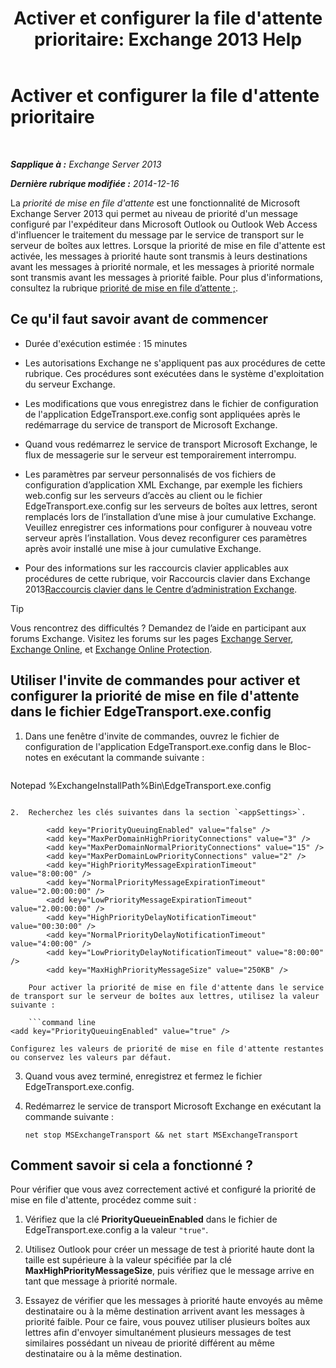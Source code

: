 ﻿---
title: "Activer et configurer la file d'attente prioritaire: Exchange 2013 Help"
TOCTitle: Activer et configurer la file d'attente prioritaire
ms:assetid: 1975d85d-2f1d-4852-8d19-e74ba4ba3853
ms:mtpsurl: https://technet.microsoft.com/fr-fr/library/JJ891104(v=EXCHG.150)
ms:contentKeyID: 51407160
ms.date: 05/23/2018
mtps_version: v=EXCHG.150
ms.translationtype: MT
---

# Activer et configurer la file d'attente prioritaire

 

_**Sapplique à :** Exchange Server 2013_

_**Dernière rubrique modifiée :** 2014-12-16_

La *priorité de mise en file d'attente* est une fonctionnalité de Microsoft Exchange Server 2013 qui permet au niveau de priorité d'un message configuré par l'expéditeur dans Microsoft Outlook ou Outlook Web Access d'influencer le traitement du message par le service de transport sur le serveur de boîtes aux lettres. Lorsque la priorité de mise en file d'attente est activée, les messages à priorité haute sont transmis à leurs destinations avant les messages à priorité normale, et les messages à priorité normale sont transmis avant les messages à priorité faible. Pour plus d'informations, consultez la rubrique [priorité de mise en file d’attente ;](priority-queuing-exchange-2013-help.md).

## Ce qu'il faut savoir avant de commencer

  - Durée d'exécution estimée : 15 minutes

  - Les autorisations Exchange ne s'appliquent pas aux procédures de cette rubrique. Ces procédures sont exécutées dans le système d'exploitation du serveur Exchange.

  - Les modifications que vous enregistrez dans le fichier de configuration de l'application EdgeTransport.exe.config sont appliquées après le redémarrage du service de transport de Microsoft Exchange.

  - Quand vous redémarrez le service de transport Microsoft Exchange, le flux de messagerie sur le serveur est temporairement interrompu.

  - Les paramètres par serveur personnalisés de vos fichiers de configuration d’application XML Exchange, par exemple les fichiers web.config sur les serveurs d’accès au client ou le fichier EdgeTransport.exe.config sur les serveurs de boîtes aux lettres, seront remplacés lors de l’installation d’une mise à jour cumulative Exchange. Veuillez enregistrer ces informations pour configurer à nouveau votre serveur après l’installation. Vous devez reconfigurer ces paramètres après avoir installé une mise à jour cumulative Exchange.

  - Pour des informations sur les raccourcis clavier applicables aux procédures de cette rubrique, voir Raccourcis clavier dans Exchange 2013[Raccourcis clavier dans le Centre d’administration Exchange](keyboard-shortcuts-in-the-exchange-admin-center-exchange-online-protection-help.md).

> [!TIP]
> Vous rencontrez des difficultés ? Demandez de l’aide en participant aux forums Exchange. Visitez les forums sur les pages <a href="https://go.microsoft.com/fwlink/p/?linkid=60612">Exchange Server</a>, <a href="https://go.microsoft.com/fwlink/p/?linkid=267542">Exchange Online</a>, et <a href="https://go.microsoft.com/fwlink/p/?linkid=285351">Exchange Online Protection</a>.


## Utiliser l'invite de commandes pour activer et configurer la priorité de mise en file d'attente dans le fichier EdgeTransport.exe.config

1.  Dans une fenêtre d'invite de commandes, ouvrez le fichier de configuration de l'application EdgeTransport.exe.config dans le Bloc-notes en exécutant la commande suivante :
    
    ```powershell
Notepad %ExchangeInstallPath%Bin\EdgeTransport.exe.config
```

2.  Recherchez les clés suivantes dans la section `<appSettings>`.
    
        <add key="PriorityQueuingEnabled" value="false" />
        <add key="MaxPerDomainHighPriorityConnections" value="3" />
        <add key="MaxPerDomainNormalPriorityConnections" value="15" />
        <add key="MaxPerDomainLowPriorityConnections" value="2" />
        <add key="HighPriorityMessageExpirationTimeout" value="8:00:00" />
        <add key="NormalPriorityMessageExpirationTimeout" value="2.00:00:00" />
        <add key="LowPriorityMessageExpirationTimeout" value="2.00:00:00" />
        <add key="HighPriorityDelayNotificationTimeout" value="00:30:00" />
        <add key="NormalPriorityDelayNotificationTimeout" value="4:00:00" />
        <add key="LowPriorityDelayNotificationTimeout" value="8:00:00" />
        <add key="MaxHighPriorityMessageSize" value="250KB" />
    
    Pour activer la priorité de mise en file d'attente dans le service de transport sur le serveur de boîtes aux lettres, utilisez la valeur suivante :
    
    ```command line
<add key="PriorityQueuingEnabled" value="true" />
```
    
    Configurez les valeurs de priorité de mise en file d'attente restantes ou conservez les valeurs par défaut.

3.  Quand vous avez terminé, enregistrez et fermez le fichier EdgeTransport.exe.config.

4.  Redémarrez le service de transport Microsoft Exchange en exécutant la commande suivante :
    
        net stop MSExchangeTransport && net start MSExchangeTransport

## Comment savoir si cela a fonctionné ?

Pour vérifier que vous avez correctement activé et configuré la priorité de mise en file d'attente, procédez comme suit :

1.  Vérifiez que la clé **PriorityQueueinEnabled** dans le fichier de EdgeTransport.exe.config a la valeur `"true"`.

2.  Utilisez Outlook pour créer un message de test à priorité haute dont la taille est supérieure à la valeur spécifiée par la clé **MaxHighPriorityMessageSize**, puis vérifiez que le message arrive en tant que message à priorité normale.

3.  Essayez de vérifier que les messages à priorité haute envoyés au même destinataire ou à la même destination arrivent avant les messages à priorité faible. Pour ce faire, vous pouvez utiliser plusieurs boîtes aux lettres afin d'envoyer simultanément plusieurs messages de test similaires possédant un niveau de priorité différent au même destinataire ou à la même destination.

